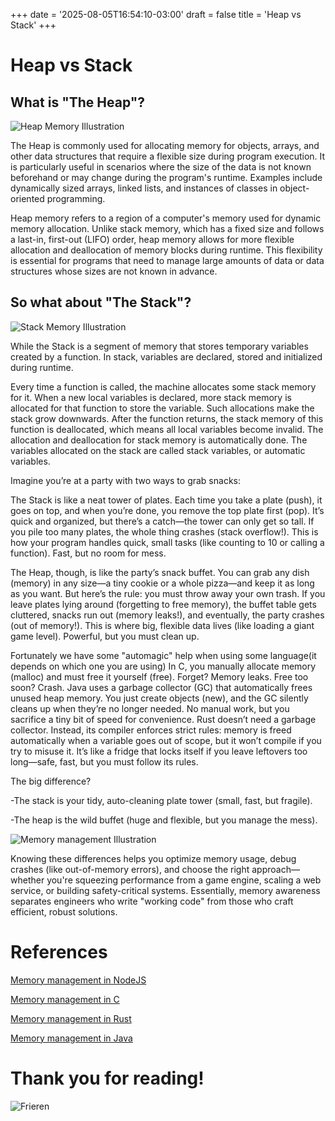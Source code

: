 +++
date = '2025-08-05T16:54:10-03:00'
draft = false
title = 'Heap vs Stack'
+++

# Heap vs Stack

## **What is "The Heap"?**

![Heap Memory Illustration](/images/heap.jpg)

The Heap is commonly used for allocating memory for objects, arrays, and other data structures that require a flexible size during program execution. It is particularly useful in scenarios where the size of the data is not known beforehand or may change during the program's runtime. Examples include dynamically sized arrays, linked lists, and instances of classes in object-oriented programming.

Heap memory refers to a region of a computer's memory used for dynamic memory allocation. Unlike stack memory, which has a fixed size and follows a last-in, first-out (LIFO) order, heap memory allows for more flexible allocation and deallocation of memory blocks during runtime. This flexibility is essential for programs that need to manage large amounts of data or data structures whose sizes are not known in advance.

## **So what about "The Stack"?**

![Stack Memory Illustration](/images/stack.jpg)

While the Stack is a segment of memory that stores temporary variables created by a function. In stack, variables are declared, stored and initialized during runtime.

Every time a function is called, the machine allocates some stack memory for it. When a new local variables is declared, more stack memory is allocated for that function to store the variable. Such allocations make the stack grow downwards. After the function returns, the stack memory of this function is deallocated, which means all local variables become invalid. The allocation and deallocation for stack memory is automatically done. The variables allocated on the stack are called stack variables, or automatic variables.

Imagine you’re at a party with two ways to grab snacks:

The Stack is like a neat tower of plates. Each time you take a plate (push), it goes on top, and when you’re done, you remove the top plate first (pop). It’s quick and organized, but there’s a catch—the tower can only get so tall. If you pile too many plates, the whole thing crashes (stack overflow!). This is how your program handles quick, small tasks (like counting to 10 or calling a function). Fast, but no room for mess.

The Heap, though, is like the party’s snack buffet. You can grab any dish (memory) in any size—a tiny cookie or a whole pizza—and keep it as long as you want. But here’s the rule: you must throw away your own trash. If you leave plates lying around (forgetting to free memory), the buffet table gets cluttered, snacks run out (memory leaks!), and eventually, the party crashes (out of memory!). This is where big, flexible data lives (like loading a giant game level). Powerful, but you must clean up.

Fortunately we have some "automagic" help when using some language(it depends on which one you are using)
In C, you manually allocate memory (malloc) and must free it yourself (free). Forget? Memory leaks. Free too soon? Crash.
Java uses a garbage collector (GC) that automatically frees unused heap memory. You just create objects (new), and the GC silently cleans up when they’re no longer needed. No manual work, but you sacrifice a tiny bit of speed for convenience.
Rust doesn’t need a garbage collector. Instead, its compiler enforces strict rules: memory is freed automatically when a variable goes out of scope, but it won’t compile if you try to misuse it. It’s like a fridge that locks itself if you leave leftovers too long—safe, fast, but you must follow its rules.

The big difference?

\-The stack is your tidy, auto-cleaning plate tower (small, fast, but fragile).

\-The heap is the wild buffet (huge and flexible, but you manage the mess).

![Memory management Illustration](/images/heapstack.png)

Knowing these differences helps you optimize memory usage, debug crashes (like out-of-memory errors), and choose the right approach—whether you're squeezing performance from a game engine, scaling a web service, or building safety-critical systems. Essentially, memory awareness separates engineers who write "working code" from those who craft efficient, robust solutions.

# References

[Memory management in NodeJS](https://www.daily.co/blog/introduction-to-memory-management-in-node-js-applications/#)

[Memory management in C](https://medium.com/@lsltry404/memory-usage-in-c-programming-a-comprehensive-guide-b20038647992)

[Memory management in Rust](https://medium.com/@cicerohellmann/understanding-memory-management-in-rust-a-comparative-insight-with-c-and-java-kotlin-0b2102020ae7)

[Memory management in Java](https://medium.com/@3eid/deep-dive-into-java-memory-management-heap-stack-metaspace-and-garbage-collection-df6548fe6860)


# Thank you for reading!

![Frieren](/images/frieren.jpeg)
